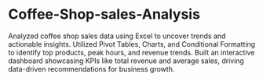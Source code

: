# Coffee-Shop-sales-Analysis
Analyzed coffee shop sales data using Excel to uncover trends and actionable insights. Utilized Pivot Tables, Charts, and Conditional Formatting to identify top products, peak hours, and revenue trends. Built an interactive dashboard showcasing KPIs like total revenue and average sales, driving data-driven recommendations for business growth.

